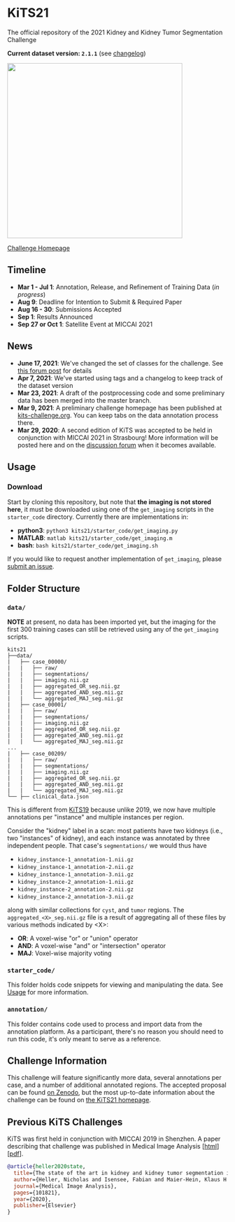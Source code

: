 # KiTS21

The official repository of the 2021 Kidney and Kidney Tumor Segmentation Challenge

**Current dataset version: `2.1.1`** (see [changelog](changelog.md))

<img src="https://kits21.kits-challenge.org/public/site_media/figures/rendering.png" width="400" />

[Challenge Homepage](https://kits21.kits-challenge.org/)

## Timeline

- **Mar 1 - Jul 1**: Annotation, Release, and Refinement of Training Data (*in progress*)
- **Aug 9**: Deadline for Intention to Submit & Required Paper
- **Aug 16 - 30**: Submissions Accepted
- **Sep 1**: Results Announced
- **Sep 27 or Oct 1**: Satellite Event at MICCAI 2021

## News

- **June 17, 2021**: We've changed the set of classes for the challenge. See [this forum post](https://discourse.kits-challenge.org/t/kits21-challenge-update/354) for details
- **Apr 7, 2021**: We've started using tags and a changelog to keep track of the dataset version
- **Mar 23, 2021**: A draft of the postprocessing code and some preliminary data has been merged into the master branch.
- **Mar 9, 2021**: A preliminary challenge homepage has been published at [kits-challenge.org](https://kits21.kits-challenge.org). You can keep tabs on the data annotation process there.
- **Mar 29, 2020**: A second edition of KiTS was accepted to be held in conjunction with MICCAI 2021 in Strasbourg! More information will be posted here and on the [discussion forum](https://discourse.kits-challenge.org/) when it becomes available.

## Usage

### Download

Start by cloning this repository, but note that **the imaging is not stored here**, it must be downloaded using one of the `get_imaging` scripts in the `starter_code` directory. Currently there are implementations in:

- **python3**: `python3 kits21/starter_code/get_imaging.py`
- **MATLAB**: `matlab kits21/starter_code/get_imaging.m`
- **bash**: `bash kits21/starter_code/get_imaging.sh`

If you would like to request another implementation of `get_imaging`, please [submit an issue](https://github.com/neheller/kits21/issues/new).

## Folder Structure

### `data/`

**NOTE** at present, no data has been imported yet, but the imaging for the first 300 training cases can still be retrieved using any of the `get_imaging` scripts.

```text
kits21
├──data/
|   ├── case_00000/
|   |   ├── raw/
|   |   ├── segmentations/
|   |   ├── imaging.nii.gz
|   |   ├── aggregated_OR_seg.nii.gz
|   |   ├── aggregated_AND_seg.nii.gz
|   |   └── aggregated_MAJ_seg.nii.gz
|   ├── case_00001/
|   |   ├── raw/
|   |   ├── segmentations/
|   |   ├── imaging.nii.gz
|   |   ├── aggregated_OR_seg.nii.gz
|   |   ├── aggregated_AND_seg.nii.gz
|   |   └── aggregated_MAJ_seg.nii.gz
...
|   ├── case_00209/
|   |   ├── raw/
|   |   ├── segmentations/
|   |   ├── imaging.nii.gz
|   |   ├── aggregated_OR_seg.nii.gz
|   |   ├── aggregated_AND_seg.nii.gz
|   |   └── aggregated_MAJ_seg.nii.gz
└── ├── clinical_data.json
```

This is different from [KiTS19](https://github.com/neheller/kits19) because unlike 2019, we now have multiple annotations per "instance" and multiple instances per region.

Consider the "kidney" label in a scan: most patients have two kidneys (i.e., two "instances" of kidney), and each instance was annotated by three independent people. That case's `segmentations/` we would thus have

- `kidney_instance-1_annotation-1.nii.gz`
- `kidney_instance-1_annotation-2.nii.gz`
- `kidney_instance-1_annotation-3.nii.gz`
- `kidney_instance-2_annotation-1.nii.gz`
- `kidney_instance-2_annotation-2.nii.gz`
- `kidney_instance-2_annotation-3.nii.gz`

along with similar collections for `cyst`, and `tumor` regions. The `aggregated_<X>_seg.nii.gz` file is a result of aggregating all of these files by various methods indicated by \<X\>:

- **OR**: A voxel-wise "or" or "union" operator
- **AND**: A voxel-wise "and" or "intersection" operator
- **MAJ**: Voxel-wise majority voting

### `starter_code/`

This folder holds code snippets for viewing and manipulating the data. See [Usage](#Usage) for more information.

### `annotation/`

This folder contains code used to process and import data from the annotation platform. As a participant, there's no reason you should need to run this code, it's only meant to serve as a reference.

## Challenge Information

This challenge will feature significantly more data, several annotations per case, and a number of additional annotated regions. The accepted proposal can be found [on Zenodo](https://doi.org/10.5281/zenodo.3714971), but the most up-to-date information about the challenge can be found on [the KiTS21 homepage](https://kits21.kits-challenge.org/).

## Previous KiTS Challenges

KiTS was first held in conjunction with MICCAI 2019 in Shenzhen. A paper describing that challenge was published in Medical Image Analysis \[[html](https://www.sciencedirect.com/science/article/abs/pii/S1361841520301857)\] \[[pdf](https://arxiv.org/pdf/1912.01054.pdf)\].

```bibtex
@article{heller2020state,
  title={The state of the art in kidney and kidney tumor segmentation in contrast-enhanced CT imaging: Results of the KiTS19 Challenge},
  author={Heller, Nicholas and Isensee, Fabian and Maier-Hein, Klaus H and Hou, Xiaoshuai and Xie, Chunmei and Li, Fengyi and Nan, Yang and Mu, Guangrui and Lin, Zhiyong and Han, Miofei and others},
  journal={Medical Image Analysis},
  pages={101821},
  year={2020},
  publisher={Elsevier}
}
```
